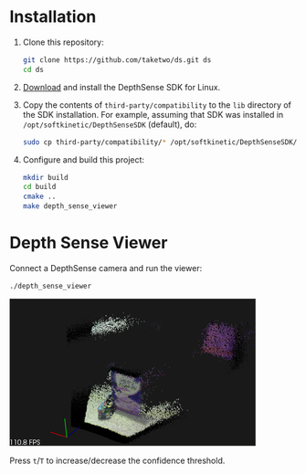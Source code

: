 Installation
============

1. Clone this repository:

   ```bash
   git clone https://github.com/taketwo/ds.git ds
   cd ds
   ```

2. [Download](http://www.softkinetic.com/support/download.aspx) and install the
   DepthSense SDK for Linux.

3. Copy the contents of `third-party/compatibility` to the `lib` directory of
   the SDK installation. For example, assuming that SDK was installed in
   `/opt/softkinetic/DepthSenseSDK` (default), do:

   ```bash
   sudo cp third-party/compatibility/* /opt/softkinetic/DepthSenseSDK/lib/
   ```

4. Configure and build this project:

   ```bash
   mkdir build
   cd build
   cmake ..
   make depth_sense_viewer
   ```

Depth Sense Viewer
==================

Connect a DepthSense camera and run the viewer:

```bash
./depth_sense_viewer
```

![Depth Sense Viewer](images/screenshot.png)

Press `t`/`T` to increase/decrease the confidence threshold.
